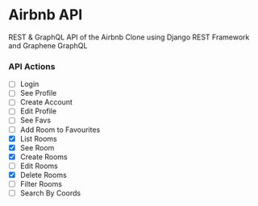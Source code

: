 # Airbnb API

REST & GraphQL API of the Airbnb Clone using Django REST Framework and Graphene GraphQL

### API Actions

- [ ] Login
- [ ] See Profile
- [ ] Create Account
- [ ] Edit Profile
- [ ] See Favs
- [ ] Add Room to Favourites
- [x] List Rooms
- [x] See Room
- [x] Create Rooms
- [ ] Edit Rooms
- [x] Delete Rooms
- [ ] Filter Rooms
- [ ] Search By Coords
